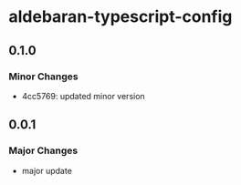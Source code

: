 # aldebaran-typescript-config

## 0.1.0

### Minor Changes

- 4cc5769: updated minor version

## 0.0.1

### Major Changes

- major update
